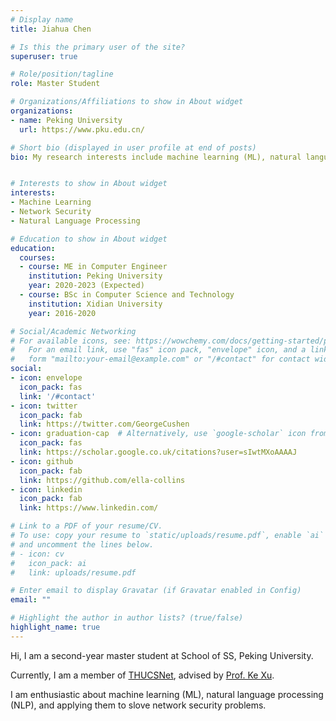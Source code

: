 ```yaml
---
# Display name
title: Jiahua Chen

# Is this the primary user of the site?
superuser: true

# Role/position/tagline
role: Master Student

# Organizations/Affiliations to show in About widget
organizations:
- name: Peking University
  url: https://www.pku.edu.cn/

# Short bio (displayed in user profile at end of posts)
bio: My research interests include machine learning (ML), natural language processing (NLP), and applying them to slove network security problems.


# Interests to show in About widget
interests:
- Machine Learning
- Network Security
- Natural Language Processing

# Education to show in About widget
education:
  courses:
  - course: ME in Computer Engineer
    institution: Peking University
    year: 2020-2023 (Expected)
  - course: BSc in Computer Science and Technology
    institution: Xidian University
    year: 2016-2020

# Social/Academic Networking
# For available icons, see: https://wowchemy.com/docs/getting-started/page-builder/#icons
#   For an email link, use "fas" icon pack, "envelope" icon, and a link in the
#   form "mailto:your-email@example.com" or "/#contact" for contact widget.
social:
- icon: envelope
  icon_pack: fas
  link: '/#contact'
- icon: twitter
  icon_pack: fab
  link: https://twitter.com/GeorgeCushen
- icon: graduation-cap  # Alternatively, use `google-scholar` icon from `ai` icon pack
  icon_pack: fas
  link: https://scholar.google.co.uk/citations?user=sIwtMXoAAAAJ
- icon: github
  icon_pack: fab
  link: https://github.com/ella-collins
- icon: linkedin
  icon_pack: fab
  link: https://www.linkedin.com/

# Link to a PDF of your resume/CV.
# To use: copy your resume to `static/uploads/resume.pdf`, enable `ai` icons in `params.toml`, 
# and uncomment the lines below.
# - icon: cv
#   icon_pack: ai
#   link: uploads/resume.pdf

# Enter email to display Gravatar (if Gravatar enabled in Config)
email: ""

# Highlight the author in author lists? (true/false)
highlight_name: true
---
```


Hi, I am a second-year master student at School of SS, Peking University.

Currently, I am a member of [THUCSNet](http://thucsnet.com/), advised by [Prof. Ke Xu](https://www.cs.tsinghua.edu.cn/info/1126/3581.htm).

I am enthusiastic about machine learning (ML), natural language processing (NLP), and applying them to slove network security problems.